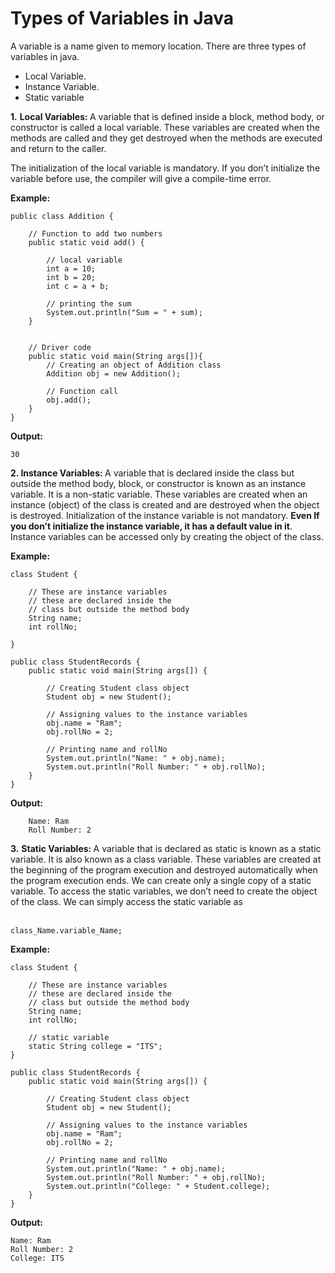 # **Types of Variables in Java**

A variable is a name given to memory location. There are three types of variables in java.

<ul>
    <li>Local Variable.</li>
    <li>Instance Variable.</li>
    <li>Static variable</li>
</ul>

<strong>1.</strong> <strong>Local Variables: </strong>A variable that is defined inside a block, method body, or constructor is called a local variable. These variables are created when the methods are called and they get destroyed when the methods are executed and return to the caller.&nbsp;

The initialization of the local variable is mandatory. If you don’t initialize the variable before use, the compiler will give a compile-time error.

**Example:**

    public class Addition {

        // Function to add two numbers
        public static void add() {

            // local variable
            int a = 10;
            int b = 20;
            int c = a + b;

            // printing the sum
            System.out.println("Sum = " + sum);
        }


        // Driver code
        public static void main(String args[]){
            // Creating an object of Addition class
            Addition obj = new Addition();

            // Function call
            obj.add();
        }
    }

**Output:**

    30


<strong>2. Instance Variables: </strong>A variable that is declared inside the class but outside the method body, block, or constructor is known as an instance variable. It is a non-static variable. These variables are created when an instance (object) of the class is created and are destroyed when the object is destroyed. Initialization of the instance variable is not mandatory. <strong>Even If you don’t initialize the instance variable, it has a default value in it</strong>. Instance variables can be accessed only by creating the object of the class.

**Example:**

    class Student {

        // These are instance variables
        // these are declared inside the
        // class but outside the method body
        String name;
        int rollNo;

    }

    public class StudentRecords {
        public static void main(String args[]) {

            // Creating Student class object
            Student obj = new Student();

            // Assigning values to the instance variables
            obj.name = "Ram";
            obj.rollNo = 2;

            // Printing name and rollNo
            System.out.println("Name: " + obj.name);
            System.out.println("Roll Number: " + obj.rollNo);
        }
    }


**Output:**
    
        Name: Ram
        Roll Number: 2


<strong>3.</strong> <strong>Static Variables: </strong>A variable that is declared as static is known as a static variable. It is also known as a class variable. These variables are created at the beginning of the program execution and destroyed automatically when the program execution ends. We can create only a single copy of a static variable. To access the static variables, we don’t need to create the object of the class. We can simply access the static variable as<br>&nbsp;

    class_Name.variable_Name;

**Example:**

    class Student {

        // These are instance variables
        // these are declared inside the
        // class but outside the method body
        String name;
        int rollNo;

        // static variable
        static String college = "ITS";
    }

    public class StudentRecords {
        public static void main(String args[]) {

            // Creating Student class object
            Student obj = new Student();

            // Assigning values to the instance variables
            obj.name = "Ram";
            obj.rollNo = 2;

            // Printing name and rollNo
            System.out.println("Name: " + obj.name);
            System.out.println("Roll Number: " + obj.rollNo);
            System.out.println("College: " + Student.college);
        }
    }


**Output:**

    Name: Ram
    Roll Number: 2
    College: ITS